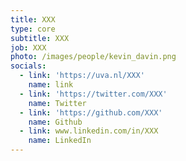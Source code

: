 ```yaml
---
title: XXX
type: core
subtitle: XXX
job: XXX
photo: /images/people/kevin_davin.png
socials:
  - link: 'https://uva.nl/XXX'
    name: link
  - link: 'https://twitter.com/XXX'
    name: Twitter
  - link: 'https://github.com/XXX'
    name: Github
  - link: www.linkedin.com/in/XXX
    name: LinkedIn
---
```


